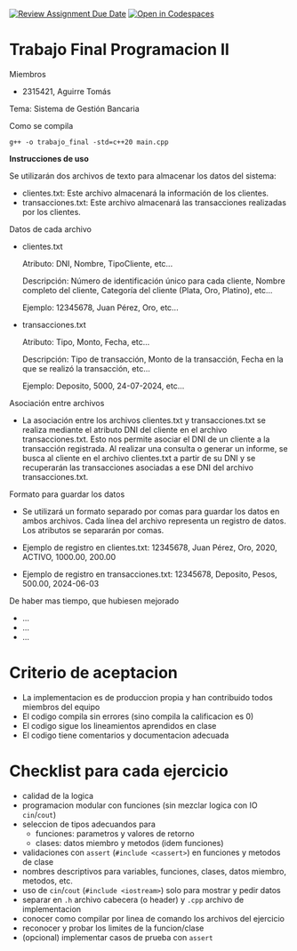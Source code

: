 [![Review Assignment Due Date](https://classroom.github.com/assets/deadline-readme-button-24ddc0f5d75046c5622901739e7c5dd533143b0c8e959d652212380cedb1ea36.svg)](https://classroom.github.com/a/MyAlb3Pe)
[![Open in Codespaces](https://classroom.github.com/assets/launch-codespace-7f7980b617ed060a017424585567c406b6ee15c891e84e1186181d67ecf80aa0.svg)](https://classroom.github.com/open-in-codespaces?assignment_repo_id=15200848)
# Trabajo Final Programacion II

Miembros

- 2315421, Aguirre Tomás

Tema: Sistema de Gestión Bancaria

Como se compila

```
g++ -o trabajo_final -std=c++20 main.cpp
```

**Instrucciones de uso**

Se utilizarán dos archivos de texto para almacenar los datos del sistema:

- clientes.txt: Este archivo almacenará la información de los clientes.
- transacciones.txt: Este archivo almacenará las transacciones realizadas por los clientes.

Datos de cada archivo

- clientes.txt

  Atributo: DNI, Nombre, TipoCliente, etc...

  Descripción: Número de identificación único para cada cliente, Nombre completo del cliente, Categoría del cliente (Plata, Oro, Platino), etc...

  Ejemplo: 12345678, Juan Pérez, Oro, etc...

- transacciones.txt

  Atributo: Tipo, Monto, Fecha, etc...

  Descripción: Tipo de transacción, Monto de la transacción, Fecha en la que se realizó la transacción, etc...

  Ejemplo: Deposito, 5000, 24-07-2024, etc...

Asociación entre archivos

- La asociación entre los archivos clientes.txt y transacciones.txt se realiza mediante el atributo DNI del cliente en el archivo transacciones.txt. Esto nos permite asociar el DNI de un cliente a la transacción registrada. Al realizar una consulta o generar un informe, se busca al cliente en el archivo clientes.txt a partir de su DNI y se recuperarán las transacciones asociadas a ese DNI del archivo transacciones.txt.

Formato para guardar los datos

- Se utilizará un formato separado por comas para guardar los datos en ambos archivos. Cada línea del archivo representa un registro de datos. Los atributos se separarán por comas.

- Ejemplo de registro en clientes.txt: 12345678, Juan Pérez, Oro, 2020, ACTIVO, 1000.00, 200.00
- Ejemplo de registro en transacciones.txt: 12345678, Deposito, Pesos, 500.00, 2024-06-03

De haber mas tiempo, que hubiesen mejorado

- ...
- ...
- ...

# Criterio de aceptacion

- La implementacion es de produccion propia y han contribuido todos miembros del
  equipo
- El codigo compila sin errores (sino compila la calificacion es 0)
- El codigo sigue los lineamientos aprendidos en clase
- El codigo tiene comentarios y documentacion adecuada

# Checklist para cada ejercicio

- calidad de la logica
- programacion modular con funciones (sin mezclar logica con IO `cin`/`cout`)
- seleccion de tipos adecuandos para
  - funciones: parametros y valores de retorno
  - clases: datos miembro y metodos (idem funciones)
- validaciones con `assert` (`#include <cassert>`) en funciones y metodos de
  clase
- nombres descriptivos para variables, funciones, clases, datos miembro,
  metodos, etc.
- uso de `cin`/`cout` (`#include <iostream>`) solo para mostrar y pedir datos
- separar en `.h` archivo cabecera (o header) y `.cpp` archivo de implementacion
- conocer como compilar por linea de comando los archivos del ejercicio
- reconocer y probar los limites de la funcion/clase
- (opcional) implementar casos de prueba con `assert`
